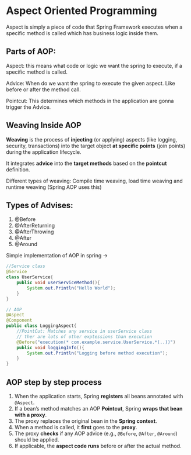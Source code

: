 # **Aspect Oriented Programming**

Aspect is simply a piece of code that Spring Framework executes when a specific method is called which has business logic inside them.

## **Parts of AOP:**

Aspect: this means what code or logic we want the spring to execute, if a specific method is called.

Advice: When do we want the spring to execute the given aspect. Like before or after the method call.

Pointcut: This determines which methods in the application are gonna trigger the Advice.

## **Weaving Inside AOP**

**Weaving** is the process of **injecting** (or applying) aspects (like logging, security, transactions) into the target object **at specific points** (join points) during the application lifecycle.

It integrates **advice** into the **target methods** based on the **pointcut** definition.

Different types of weaving: Compile time weaving, load time weaving and runtime weaving (Spring AOP uses this)

## Types of Advises:

1. @Before
2. @AfterReturning
3. @AfterThrowing
4. @After
5. @Around

Simple implementation of AOP in spring →

```java
//Service class
@Service
class UserService{
	public void userServiceMethod(){
		System.out.Println("Hello World");
	}
}

// AOP
@Aspect
@Component
public class LoggingAspect{
	//PointCut: Matches any service in userService class
	// ther are lots of other exptessions than execution
	@Before("execution(* com.example.service.UserService.*(..))")
	public void loggingInfo(){
		System.out.Println("Logging before method execution");
	}
}
```

## **AOP step by step process**

1. When the application starts, Spring **registers** all beans annotated with `@Aspect`.
2. If a bean’s method matches an AOP **Pointcut**, Spring **wraps that bean with a proxy**.
3. The proxy replaces the original bean in the **Spring context**.
4. When a method is called, it **first** goes to the **proxy**.
5. The proxy **checks** if any AOP advice (e.g., `@Before`, `@After`, `@Around`) should be applied.
6. If applicable, the **aspect code runs** before or after the actual method.
